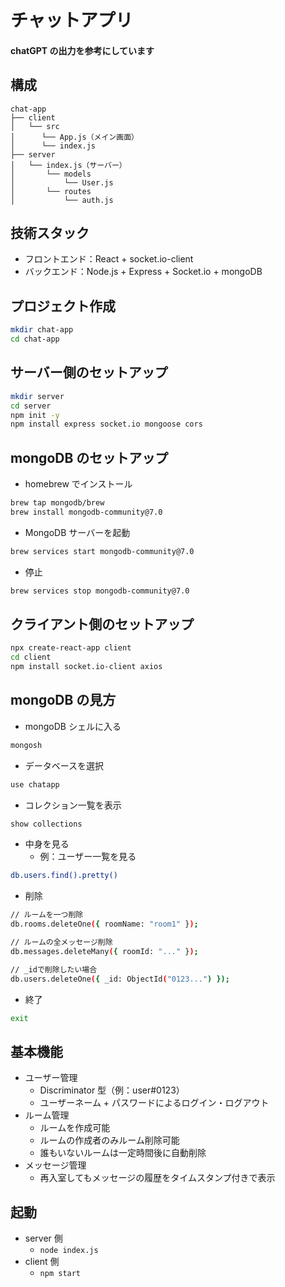# チャットアプリ

#### chatGPT の出力を参考にしています

## 構成

```
chat-app
├── client
│   └── src
│      └── App.js（メイン画面）
│      └── index.js
├── server
│   └── index.js（サーバー）
│       └── models
│           └── User.js
│       └── routes
│           └── auth.js
```

## 技術スタック

- フロントエンド：React + socket.io-client
- バックエンド：Node.js + Express + Socket.io + mongoDB

## プロジェクト作成

```bash
mkdir chat-app
cd chat-app
```

## サーバー側のセットアップ

```bash
mkdir server
cd server
npm init -y
npm install express socket.io mongoose cors
```

## mongoDB のセットアップ

- homebrew でインストール

```bash
brew tap mongodb/brew
brew install mongodb-community@7.0
```

- MongoDB サーバーを起動

```bash
brew services start mongodb-community@7.0
```

- 停止

```bash
brew services stop mongodb-community@7.0
```

## クライアント側のセットアップ

```bash
npx create-react-app client
cd client
npm install socket.io-client axios
```

## mongoDB の見方

- mongoDB シェルに入る

```bash
mongosh
```

- データベースを選択

```bash
use chatapp
```

- コレクション一覧を表示

```bash
show collections
```

- 中身を見る
  - 例：ユーザー一覧を見る

```bash
db.users.find().pretty()
```

- 削除

```bash
// ルームを一つ削除
db.rooms.deleteOne({ roomName: "room1" });

// ルームの全メッセージ削除
db.messages.deleteMany({ roomId: "..." });

// _idで削除したい場合
db.users.deleteOne({ _id: ObjectId("0123...") });

```

- 終了

```bash
exit
```

## 基本機能

- ユーザー管理
  - Discriminator 型（例：user#0123）
  - ユーザーネーム + パスワードによるログイン・ログアウト
- ルーム管理
  - ルームを作成可能
  - ルームの作成者のみルーム削除可能
  - 誰もいないルームは一定時間後に自動削除
- メッセージ管理
  - 再入室してもメッセージの履歴をタイムスタンプ付きで表示

## 起動

- server 側
  - `node index.js`
- client 側
  - `npm start`

```

```

